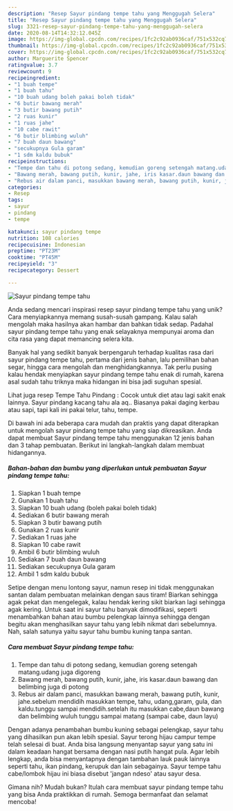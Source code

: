```yaml
---
description: "Resep Sayur pindang tempe tahu yang Menggugah Selera"
title: "Resep Sayur pindang tempe tahu yang Menggugah Selera"
slug: 3321-resep-sayur-pindang-tempe-tahu-yang-menggugah-selera
date: 2020-08-14T14:32:12.045Z
image: https://img-global.cpcdn.com/recipes/1fc2c92ab0936caf/751x532cq70/sayur-pindang-tempe-tahu-foto-resep-utama.jpg
thumbnail: https://img-global.cpcdn.com/recipes/1fc2c92ab0936caf/751x532cq70/sayur-pindang-tempe-tahu-foto-resep-utama.jpg
cover: https://img-global.cpcdn.com/recipes/1fc2c92ab0936caf/751x532cq70/sayur-pindang-tempe-tahu-foto-resep-utama.jpg
author: Marguerite Spencer
ratingvalue: 3.7
reviewcount: 9
recipeingredient:
- "1 buah tempe"
- "1 buah tahu"
- "10 buah udang boleh pakai boleh tidak"
- "6 butir bawang merah"
- "3 butir bawang putih"
- "2 ruas kunir"
- "1 ruas jahe"
- "10 cabe rawit"
- "6 butir blimbing wuluh"
- "7 buah daun bawang"
- "secukupnya Gula garam"
- "1 sdm kaldu bubuk"
recipeinstructions:
- "Tempe dan tahu di potong sedang, kemudian goreng setengah matang.udang juga digoreng"
- "Bawang merah, bawang putih, kunir, jahe, iris kasar.daun bawang dan belimbing juga di potong"
- "Rebus air dalam panci, masukkan bawang merah, bawang putih, kunir, jahe.sebelum mendidih masukkan tempe, tahu, udang,garam, gula, dan kaldu.tunggu sampai mendidih.setelah itu masukkan cabe,daun bawang dan belimbing wuluh tunggu sampai matang (sampai cabe, daun layu)"
categories:
- Resep
tags:
- sayur
- pindang
- tempe

katakunci: sayur pindang tempe 
nutrition: 108 calories
recipecuisine: Indonesian
preptime: "PT23M"
cooktime: "PT45M"
recipeyield: "3"
recipecategory: Dessert

---
```



![Sayur pindang tempe tahu](https://img-global.cpcdn.com/recipes/1fc2c92ab0936caf/751x532cq70/sayur-pindang-tempe-tahu-foto-resep-utama.jpg)

Anda sedang mencari inspirasi resep sayur pindang tempe tahu yang unik? Cara menyiapkannya memang susah-susah gampang. Kalau salah mengolah maka hasilnya akan hambar dan bahkan tidak sedap. Padahal sayur pindang tempe tahu yang enak selayaknya mempunyai aroma dan cita rasa yang dapat memancing selera kita.

Banyak hal yang sedikit banyak berpengaruh terhadap kualitas rasa dari sayur pindang tempe tahu, pertama dari jenis bahan, lalu pemilihan bahan segar, hingga cara mengolah dan menghidangkannya. Tak perlu pusing kalau hendak menyiapkan sayur pindang tempe tahu enak di rumah, karena asal sudah tahu triknya maka hidangan ini bisa jadi suguhan spesial.

Lihat juga resep Tempe Tahu Pindang : Cocok untuk diet atau lagi sakit enak lainnya. Sayur pindang kacang tahu ala aq.. Biasanya pakai daging kerbau atau sapi, tapi kali ini pakai telur, tahu, tempe.


Di bawah ini ada beberapa cara mudah dan praktis yang dapat diterapkan untuk mengolah sayur pindang tempe tahu yang siap dikreasikan. Anda dapat membuat Sayur pindang tempe tahu menggunakan 12 jenis bahan dan 3 tahap pembuatan. Berikut ini langkah-langkah dalam membuat hidangannya.

<!--inarticleads1-->

##### Bahan-bahan dan bumbu yang diperlukan untuk pembuatan Sayur pindang tempe tahu:

1. Siapkan 1 buah tempe
1. Gunakan 1 buah tahu
1. Siapkan 10 buah udang (boleh pakai boleh tidak)
1. Sediakan 6 butir bawang merah
1. Siapkan 3 butir bawang putih
1. Gunakan 2 ruas kunir
1. Sediakan 1 ruas jahe
1. Siapkan 10 cabe rawit
1. Ambil 6 butir blimbing wuluh
1. Sediakan 7 buah daun bawang
1. Sediakan secukupnya Gula garam
1. Ambil 1 sdm kaldu bubuk


Setipe dengan menu lontong sayur, namun resep ini tidak menggunakan santan dalam pembuatan melainkan dengan saus tiram! Biarkan sehingga agak pekat dan mengelegak, kalau hendak kering sikit biarkan lagi sehingga agak kering. Untuk saat ini sayur tahu banyak dimodifikasi, seperti menambahkan bahan atau bumbu pelengkap lainnya sehingga dengan begitu akan menghasilkan sayur tahu yang lebih nikmat dari sebelumnya. Nah, salah satunya yaitu sayur tahu bumbu kuning tanpa santan. 

<!--inarticleads2-->

##### Cara membuat Sayur pindang tempe tahu:

1. Tempe dan tahu di potong sedang, kemudian goreng setengah matang.udang juga digoreng
1. Bawang merah, bawang putih, kunir, jahe, iris kasar.daun bawang dan belimbing juga di potong
1. Rebus air dalam panci, masukkan bawang merah, bawang putih, kunir, jahe.sebelum mendidih masukkan tempe, tahu, udang,garam, gula, dan kaldu.tunggu sampai mendidih.setelah itu masukkan cabe,daun bawang dan belimbing wuluh tunggu sampai matang (sampai cabe, daun layu)


Dengan adanya penambahan bumbu kuning sebagai pelengkap, sayur tahu yang dihasilkan pun akan lebih spesial. Sayur terong hijau campur tempe telah selesai di buat. Anda bisa langsung menyantap sayur yang satu ini dalam keadaan hangat bersama dengan nasi putih hangat pula. Agar lebih lengkap, anda bisa menyantapnya dengan tambahan lauk pauk lainnya seperti tahu, ikan pindang, kerupuk dan lain sebagainya. Sayur tempe tahu cabe/lombok hijau ini biasa disebut &#39;jangan ndeso&#39; atau sayur desa. 

Gimana nih? Mudah bukan? Itulah cara membuat sayur pindang tempe tahu yang bisa Anda praktikkan di rumah. Semoga bermanfaat dan selamat mencoba!
